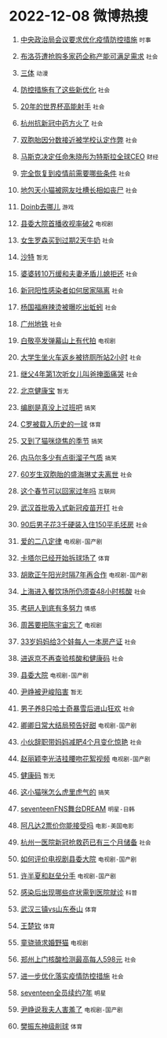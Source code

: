 # 2022-12-08 微博热搜 
1. [中央政治局会议要求优化疫情防控措施](https://m.weibo.cn/search?containerid=100103type%3D1%26t%3D10%26q%3D%23%E4%B8%AD%E5%A4%AE%E6%94%BF%E6%B2%BB%E5%B1%80%E4%BC%9A%E8%AE%AE%E8%A6%81%E6%B1%82%E4%BC%98%E5%8C%96%E7%96%AB%E6%83%85%E9%98%B2%E6%8E%A7%E6%8E%AA%E6%96%BD%23&stream_entry_id=51&isnewpage=1&extparam=seat%3D1%26filter_type%3Drealtimehot%26c_type%3D51%26pos%3D0%26cate%3D10103%26dgr%3D0%26display_time%3D1670436676%26pre_seqid%3D1670436676507022114153&luicode=10000011&lfid=106003type%3D25%26t%3D3%26disable_hot%3D1%26filter_type%3Drealtimehot) `时事` 

2. [布洛芬遭抢购多家药企称产能可满足需求](https://m.weibo.cn/search?containerid=100103type%3D1%26t%3D10%26q%3D%23%E5%B8%83%E6%B4%9B%E8%8A%AC%E9%81%AD%E6%8A%A2%E8%B4%AD%E5%A4%9A%E5%AE%B6%E8%8D%AF%E4%BC%81%E7%A7%B0%E4%BA%A7%E8%83%BD%E5%8F%AF%E6%BB%A1%E8%B6%B3%E9%9C%80%E6%B1%82%23&stream_entry_id=31&isnewpage=1&extparam=seat%3D1%26q%3D%2523%25E5%25B8%2583%25E6%25B4%259B%25E8%258A%25AC%25E9%2581%25AD%25E6%258A%25A2%25E8%25B4%25AD%25E5%25A4%259A%25E5%25AE%25B6%25E8%258D%25AF%25E4%25BC%2581%25E7%25A7%25B0%25E4%25BA%25A7%25E8%2583%25BD%25E5%258F%25AF%25E6%25BB%25A1%25E8%25B6%25B3%25E9%259C%2580%25E6%25B1%2582%2523%26filter_type%3Drealtimehot%26dgr%3D0%26realpos%3D1%26flag%3D2%26pos%3D0%26c_type%3D31%26cate%3D5001%26band_rank%3D1%26lcate%3D5001%26display_time%3D1670436676%26pre_seqid%3D1670436676507022114153&luicode=10000011&lfid=106003type%3D25%26t%3D3%26disable_hot%3D1%26filter_type%3Drealtimehot) `社会` 

3. [三体](https://m.weibo.cn/search?containerid=100103type%3D1%26t%3D10%26q%3D%E4%B8%89%E4%BD%93&stream_entry_id=31&isnewpage=1&extparam=seat%3D1%26q%3D%25E4%25B8%2589%25E4%25BD%2593%26filter_type%3Drealtimehot%26dgr%3D0%26realpos%3D2%26flag%3D16%26pos%3D1%26c_type%3D31%26cate%3D5001%26band_rank%3D2%26lcate%3D5001%26display_time%3D1670436676%26pre_seqid%3D1670436676507022114153&luicode=10000011&lfid=106003type%3D25%26t%3D3%26disable_hot%3D1%26filter_type%3Drealtimehot) `动漫` 

4. [防控措施有了这些新优化](https://m.weibo.cn/search?containerid=100103type%3D1%26t%3D10%26q%3D%23%E9%98%B2%E6%8E%A7%E6%8E%AA%E6%96%BD%E6%9C%89%E4%BA%86%E8%BF%99%E4%BA%9B%E6%96%B0%E4%BC%98%E5%8C%96%23&stream_entry_id=31&isnewpage=1&extparam=seat%3D1%26q%3D%2523%25E9%2598%25B2%25E6%258E%25A7%25E6%258E%25AA%25E6%2596%25BD%25E6%259C%2589%25E4%25BA%2586%25E8%25BF%2599%25E4%25BA%259B%25E6%2596%25B0%25E4%25BC%2598%25E5%258C%2596%2523%26filter_type%3Drealtimehot%26dgr%3D0%26realpos%3D3%26flag%3D0%26pos%3D2%26c_type%3D31%26cate%3D5001%26band_rank%3D3%26lcate%3D5001%26display_time%3D1670436676%26pre_seqid%3D1670436676507022114153&luicode=10000011&lfid=106003type%3D25%26t%3D3%26disable_hot%3D1%26filter_type%3Drealtimehot) `社会` 

5. [20年的世界杯高能射手](https://m.weibo.cn/search?containerid=100103type%3D1%26t%3D10%26q%3D%2320%E5%B9%B4%E7%9A%84%E4%B8%96%E7%95%8C%E6%9D%AF%E9%AB%98%E8%83%BD%E5%B0%84%E6%89%8B%23&stream_entry_id=31&isnewpage=1&extparam=seat%3D1%26topic_ad%3D1%26adid%3D174234%26q%3D%252320%25E5%25B9%25B4%25E7%259A%2584%25E4%25B8%2596%25E7%2595%258C%25E6%259D%25AF%25E9%25AB%2598%25E8%2583%25BD%25E5%25B0%2584%25E6%2589%258B%2523%26filter_type%3Drealtimehot%26dgr%3D0%26pos%3D3%26c_type%3D31%26cate%3D5001%26band_rank%3D4%26lcate%3D5001%26display_time%3D1670436676%26pre_seqid%3D1670436676507022114153&luicode=10000011&lfid=106003type%3D25%26t%3D3%26disable_hot%3D1%26filter_type%3Drealtimehot) `社会` 

6. [杭州抗新冠中药方火了](https://m.weibo.cn/search?containerid=100103type%3D1%26t%3D10%26q%3D%23%E6%9D%AD%E5%B7%9E%E6%8A%97%E6%96%B0%E5%86%A0%E4%B8%AD%E8%8D%AF%E6%96%B9%E7%81%AB%E4%BA%86%23&stream_entry_id=31&isnewpage=1&extparam=seat%3D1%26q%3D%2523%25E6%259D%25AD%25E5%25B7%259E%25E6%258A%2597%25E6%2596%25B0%25E5%2586%25A0%25E4%25B8%25AD%25E8%258D%25AF%25E6%2596%25B9%25E7%2581%25AB%25E4%25BA%2586%2523%26filter_type%3Drealtimehot%26dgr%3D0%26realpos%3D4%26flag%3D0%26pos%3D4%26c_type%3D31%26cate%3D5001%26band_rank%3D4%26lcate%3D5001%26display_time%3D1670436676%26pre_seqid%3D1670436676507022114153&luicode=10000011&lfid=106003type%3D25%26t%3D3%26disable_hot%3D1%26filter_type%3Drealtimehot) `社会` 

7. [双胞胎因分数接近被学校认定作弊](https://m.weibo.cn/search?containerid=100103type%3D1%26t%3D10%26q%3D%23%E5%8F%8C%E8%83%9E%E8%83%8E%E5%9B%A0%E5%88%86%E6%95%B0%E6%8E%A5%E8%BF%91%E8%A2%AB%E5%AD%A6%E6%A0%A1%E8%AE%A4%E5%AE%9A%E4%BD%9C%E5%BC%8A%23&stream_entry_id=31&isnewpage=1&extparam=seat%3D1%26q%3D%2523%25E5%258F%258C%25E8%2583%259E%25E8%2583%258E%25E5%259B%25A0%25E5%2588%2586%25E6%2595%25B0%25E6%258E%25A5%25E8%25BF%2591%25E8%25A2%25AB%25E5%25AD%25A6%25E6%25A0%25A1%25E8%25AE%25A4%25E5%25AE%259A%25E4%25BD%259C%25E5%25BC%258A%2523%26filter_type%3Drealtimehot%26dgr%3D0%26realpos%3D5%26flag%3D0%26pos%3D5%26c_type%3D31%26cate%3D5001%26band_rank%3D5%26lcate%3D5001%26display_time%3D1670436676%26pre_seqid%3D1670436676507022114153&luicode=10000011&lfid=106003type%3D25%26t%3D3%26disable_hot%3D1%26filter_type%3Drealtimehot) `社会` 

8. [马斯克决定任命朱晓彤为特斯拉全球CEO](https://m.weibo.cn/search?containerid=100103type%3D1%26t%3D10%26q%3D%23%E9%A9%AC%E6%96%AF%E5%85%8B%E5%86%B3%E5%AE%9A%E4%BB%BB%E5%91%BD%E6%9C%B1%E6%99%93%E5%BD%A4%E4%B8%BA%E7%89%B9%E6%96%AF%E6%8B%89%E5%85%A8%E7%90%83CEO%23&stream_entry_id=31&isnewpage=1&extparam=seat%3D1%26q%3D%2523%25E9%25A9%25AC%25E6%2596%25AF%25E5%2585%258B%25E5%2586%25B3%25E5%25AE%259A%25E4%25BB%25BB%25E5%2591%25BD%25E6%259C%25B1%25E6%2599%2593%25E5%25BD%25A4%25E4%25B8%25BA%25E7%2589%25B9%25E6%2596%25AF%25E6%258B%2589%25E5%2585%25A8%25E7%2590%2583CEO%2523%26filter_type%3Drealtimehot%26dgr%3D0%26realpos%3D6%26flag%3D0%26pos%3D6%26c_type%3D31%26cate%3D5001%26band_rank%3D6%26lcate%3D5001%26display_time%3D1670436676%26pre_seqid%3D1670436676507022114153&luicode=10000011&lfid=106003type%3D25%26t%3D3%26disable_hot%3D1%26filter_type%3Drealtimehot) `财经` 

9. [完全恢复到疫情前需要哪些条件](https://m.weibo.cn/search?containerid=100103type%3D1%26t%3D10%26q%3D%23%E5%AE%8C%E5%85%A8%E6%81%A2%E5%A4%8D%E5%88%B0%E7%96%AB%E6%83%85%E5%89%8D%E9%9C%80%E8%A6%81%E5%93%AA%E4%BA%9B%E6%9D%A1%E4%BB%B6%23&stream_entry_id=31&isnewpage=1&extparam=seat%3D1%26q%3D%2523%25E5%25AE%258C%25E5%2585%25A8%25E6%2581%25A2%25E5%25A4%258D%25E5%2588%25B0%25E7%2596%25AB%25E6%2583%2585%25E5%2589%258D%25E9%259C%2580%25E8%25A6%2581%25E5%2593%25AA%25E4%25BA%259B%25E6%259D%25A1%25E4%25BB%25B6%2523%26filter_type%3Drealtimehot%26dgr%3D0%26realpos%3D7%26flag%3D16%26pos%3D7%26c_type%3D31%26cate%3D5001%26band_rank%3D7%26lcate%3D5001%26display_time%3D1670436676%26pre_seqid%3D1670436676507022114153&luicode=10000011&lfid=106003type%3D25%26t%3D3%26disable_hot%3D1%26filter_type%3Drealtimehot) `社会` 

10. [地包天小猫被网友吐槽长相如丧尸](https://m.weibo.cn/search?containerid=100103type%3D1%26t%3D10%26q%3D%23%E5%9C%B0%E5%8C%85%E5%A4%A9%E5%B0%8F%E7%8C%AB%E8%A2%AB%E7%BD%91%E5%8F%8B%E5%90%90%E6%A7%BD%E9%95%BF%E7%9B%B8%E5%A6%82%E4%B8%A7%E5%B0%B8%23&stream_entry_id=31&isnewpage=1&extparam=seat%3D1%26q%3D%2523%25E5%259C%25B0%25E5%258C%2585%25E5%25A4%25A9%25E5%25B0%258F%25E7%258C%25AB%25E8%25A2%25AB%25E7%25BD%2591%25E5%258F%258B%25E5%2590%2590%25E6%25A7%25BD%25E9%2595%25BF%25E7%259B%25B8%25E5%25A6%2582%25E4%25B8%25A7%25E5%25B0%25B8%2523%26filter_type%3Drealtimehot%26dgr%3D0%26realpos%3D8%26flag%3D0%26pos%3D8%26c_type%3D31%26cate%3D5001%26band_rank%3D8%26lcate%3D5001%26display_time%3D1670436676%26pre_seqid%3D1670436676507022114153&luicode=10000011&lfid=106003type%3D25%26t%3D3%26disable_hot%3D1%26filter_type%3Drealtimehot) `社会` 

11. [Doinb去哪儿](https://m.weibo.cn/search?containerid=100103type%3D1%26t%3D10%26q%3D%23Doinb%E5%8E%BB%E5%93%AA%E5%84%BF%23&stream_entry_id=31&isnewpage=1&extparam=seat%3D1%26q%3D%2523Doinb%25E5%258E%25BB%25E5%2593%25AA%25E5%2584%25BF%2523%26filter_type%3Drealtimehot%26dgr%3D0%26realpos%3D9%26flag%3D0%26pos%3D9%26c_type%3D31%26cate%3D5001%26band_rank%3D9%26lcate%3D5001%26display_time%3D1670436676%26pre_seqid%3D1670436676507022114153&luicode=10000011&lfid=106003type%3D25%26t%3D3%26disable_hot%3D1%26filter_type%3Drealtimehot) `游戏` 

12. [县委大院首播收视率破2](https://m.weibo.cn/search?containerid=100103type%3D1%26t%3D10%26q%3D%23%E5%8E%BF%E5%A7%94%E5%A4%A7%E9%99%A2%E9%A6%96%E6%92%AD%E6%94%B6%E8%A7%86%E7%8E%87%E7%A0%B42%23&stream_entry_id=31&isnewpage=1&extparam=seat%3D1%26q%3D%2523%25E5%258E%25BF%25E5%25A7%2594%25E5%25A4%25A7%25E9%2599%25A2%25E9%25A6%2596%25E6%2592%25AD%25E6%2594%25B6%25E8%25A7%2586%25E7%258E%2587%25E7%25A0%25B42%2523%26filter_type%3Drealtimehot%26dgr%3D0%26realpos%3D10%26flag%3D0%26pos%3D10%26c_type%3D31%26cate%3D5001%26band_rank%3D10%26lcate%3D5001%26display_time%3D1670436676%26pre_seqid%3D1670436676507022114153&luicode=10000011&lfid=106003type%3D25%26t%3D3%26disable_hot%3D1%26filter_type%3Drealtimehot) `电视剧` 

13. [女生罗森买到过期2天牛奶](https://m.weibo.cn/search?containerid=100103type%3D1%26t%3D10%26q%3D%23%E5%A5%B3%E7%94%9F%E7%BD%97%E6%A3%AE%E4%B9%B0%E5%88%B0%E8%BF%87%E6%9C%9F2%E5%A4%A9%E7%89%9B%E5%A5%B6%23&stream_entry_id=31&isnewpage=1&extparam=seat%3D1%26q%3D%2523%25E5%25A5%25B3%25E7%2594%259F%25E7%25BD%2597%25E6%25A3%25AE%25E4%25B9%25B0%25E5%2588%25B0%25E8%25BF%2587%25E6%259C%259F2%25E5%25A4%25A9%25E7%2589%259B%25E5%25A5%25B6%2523%26filter_type%3Drealtimehot%26dgr%3D0%26realpos%3D11%26flag%3D0%26pos%3D11%26c_type%3D31%26cate%3D5001%26band_rank%3D11%26lcate%3D5001%26display_time%3D1670436676%26pre_seqid%3D1670436676507022114153&luicode=10000011&lfid=106003type%3D25%26t%3D3%26disable_hot%3D1%26filter_type%3Drealtimehot) `社会` 

14. [沙特](https://m.weibo.cn/search?containerid=100103type%3D1%26t%3D10%26q%3D%23%E6%B2%99%E7%89%B9%23&stream_entry_id=31&isnewpage=1&extparam=seat%3D1%26q%3D%2523%25E6%25B2%2599%25E7%2589%25B9%2523%26filter_type%3Drealtimehot%26dgr%3D0%26realpos%3D12%26flag%3D0%26pos%3D12%26c_type%3D31%26cate%3D5001%26band_rank%3D12%26lcate%3D5001%26display_time%3D1670436676%26pre_seqid%3D1670436676507022114153&luicode=10000011&lfid=106003type%3D25%26t%3D3%26disable_hot%3D1%26filter_type%3Drealtimehot) `暂无` 

15. [婆婆转10万缓和夫妻矛盾儿媳拒还](https://m.weibo.cn/search?containerid=100103type%3D1%26t%3D10%26q%3D%23%E5%A9%86%E5%A9%86%E8%BD%AC10%E4%B8%87%E7%BC%93%E5%92%8C%E5%A4%AB%E5%A6%BB%E7%9F%9B%E7%9B%BE%E5%84%BF%E5%AA%B3%E6%8B%92%E8%BF%98%23&stream_entry_id=31&isnewpage=1&extparam=seat%3D1%26q%3D%2523%25E5%25A9%2586%25E5%25A9%2586%25E8%25BD%25AC10%25E4%25B8%2587%25E7%25BC%2593%25E5%2592%258C%25E5%25A4%25AB%25E5%25A6%25BB%25E7%259F%259B%25E7%259B%25BE%25E5%2584%25BF%25E5%25AA%25B3%25E6%258B%2592%25E8%25BF%2598%2523%26filter_type%3Drealtimehot%26dgr%3D0%26realpos%3D13%26flag%3D2%26pos%3D13%26c_type%3D31%26cate%3D5001%26band_rank%3D13%26lcate%3D5001%26display_time%3D1670436676%26pre_seqid%3D1670436676507022114153&luicode=10000011&lfid=106003type%3D25%26t%3D3%26disable_hot%3D1%26filter_type%3Drealtimehot) `社会` 

16. [新冠阳性感染者如何居家隔离](https://m.weibo.cn/search?containerid=100103type%3D1%26t%3D10%26q%3D%23%E6%96%B0%E5%86%A0%E9%98%B3%E6%80%A7%E6%84%9F%E6%9F%93%E8%80%85%E5%A6%82%E4%BD%95%E5%B1%85%E5%AE%B6%E9%9A%94%E7%A6%BB%23&stream_entry_id=31&isnewpage=1&extparam=seat%3D1%26q%3D%2523%25E6%2596%25B0%25E5%2586%25A0%25E9%2598%25B3%25E6%2580%25A7%25E6%2584%259F%25E6%259F%2593%25E8%2580%2585%25E5%25A6%2582%25E4%25BD%2595%25E5%25B1%2585%25E5%25AE%25B6%25E9%259A%2594%25E7%25A6%25BB%2523%26filter_type%3Drealtimehot%26dgr%3D0%26realpos%3D14%26flag%3D0%26pos%3D14%26c_type%3D31%26cate%3D5001%26band_rank%3D14%26lcate%3D5001%26display_time%3D1670436676%26pre_seqid%3D1670436676507022114153&luicode=10000011&lfid=106003type%3D25%26t%3D3%26disable_hot%3D1%26filter_type%3Drealtimehot) `社会` 

17. [杨国福麻辣烫被曝吃出蚯蚓](https://m.weibo.cn/search?containerid=100103type%3D1%26t%3D10%26q%3D%23%E6%9D%A8%E5%9B%BD%E7%A6%8F%E9%BA%BB%E8%BE%A3%E7%83%AB%E8%A2%AB%E6%9B%9D%E5%90%83%E5%87%BA%E8%9A%AF%E8%9A%93%23&stream_entry_id=31&isnewpage=1&extparam=seat%3D1%26q%3D%2523%25E6%259D%25A8%25E5%259B%25BD%25E7%25A6%258F%25E9%25BA%25BB%25E8%25BE%25A3%25E7%2583%25AB%25E8%25A2%25AB%25E6%259B%259D%25E5%2590%2583%25E5%2587%25BA%25E8%259A%25AF%25E8%259A%2593%2523%26filter_type%3Drealtimehot%26dgr%3D0%26realpos%3D15%26flag%3D0%26pos%3D15%26c_type%3D31%26cate%3D5001%26band_rank%3D15%26lcate%3D5001%26display_time%3D1670436676%26pre_seqid%3D1670436676507022114153&luicode=10000011&lfid=106003type%3D25%26t%3D3%26disable_hot%3D1%26filter_type%3Drealtimehot) `社会` 

18. [广州地铁](https://m.weibo.cn/search?containerid=100103type%3D1%26t%3D10%26q%3D%23%E5%B9%BF%E5%B7%9E%E5%9C%B0%E9%93%81%23&stream_entry_id=31&isnewpage=1&extparam=seat%3D1%26q%3D%2523%25E5%25B9%25BF%25E5%25B7%259E%25E5%259C%25B0%25E9%2593%2581%2523%26filter_type%3Drealtimehot%26dgr%3D0%26realpos%3D16%26flag%3D0%26pos%3D16%26c_type%3D31%26cate%3D5001%26band_rank%3D16%26lcate%3D5001%26display_time%3D1670436676%26pre_seqid%3D1670436676507022114153&luicode=10000011&lfid=106003type%3D25%26t%3D3%26disable_hot%3D1%26filter_type%3Drealtimehot) `社会` 

19. [白敬亭发弹幕山上有代拍](https://m.weibo.cn/search?containerid=100103type%3D1%26t%3D10%26q%3D%23%E7%99%BD%E6%95%AC%E4%BA%AD%E5%8F%91%E5%BC%B9%E5%B9%95%E5%B1%B1%E4%B8%8A%E6%9C%89%E4%BB%A3%E6%8B%8D%23&stream_entry_id=31&isnewpage=1&extparam=seat%3D1%26q%3D%2523%25E7%2599%25BD%25E6%2595%25AC%25E4%25BA%25AD%25E5%258F%2591%25E5%25BC%25B9%25E5%25B9%2595%25E5%25B1%25B1%25E4%25B8%258A%25E6%259C%2589%25E4%25BB%25A3%25E6%258B%258D%2523%26filter_type%3Drealtimehot%26dgr%3D0%26realpos%3D17%26flag%3D0%26pos%3D17%26c_type%3D31%26cate%3D5001%26band_rank%3D17%26lcate%3D5001%26display_time%3D1670436676%26pre_seqid%3D1670436676507022114153&luicode=10000011&lfid=106003type%3D25%26t%3D3%26disable_hot%3D1%26filter_type%3Drealtimehot) `电视剧` 

20. [大学生坐火车返乡被挤厕所站2小时](https://m.weibo.cn/search?containerid=100103type%3D1%26t%3D10%26q%3D%23%E5%A4%A7%E5%AD%A6%E7%94%9F%E5%9D%90%E7%81%AB%E8%BD%A6%E8%BF%94%E4%B9%A1%E8%A2%AB%E6%8C%A4%E5%8E%95%E6%89%80%E7%AB%992%E5%B0%8F%E6%97%B6%23&stream_entry_id=31&isnewpage=1&extparam=seat%3D1%26q%3D%2523%25E5%25A4%25A7%25E5%25AD%25A6%25E7%2594%259F%25E5%259D%2590%25E7%2581%25AB%25E8%25BD%25A6%25E8%25BF%2594%25E4%25B9%25A1%25E8%25A2%25AB%25E6%258C%25A4%25E5%258E%2595%25E6%2589%2580%25E7%25AB%25992%25E5%25B0%258F%25E6%2597%25B6%2523%26filter_type%3Drealtimehot%26dgr%3D0%26realpos%3D18%26flag%3D0%26pos%3D18%26c_type%3D31%26cate%3D5001%26band_rank%3D18%26lcate%3D5001%26display_time%3D1670436676%26pre_seqid%3D1670436676507022114153&luicode=10000011&lfid=106003type%3D25%26t%3D3%26disable_hot%3D1%26filter_type%3Drealtimehot) `社会` 

21. [继父4年第1次听女儿叫爸掩面痛哭](https://m.weibo.cn/search?containerid=100103type%3D1%26t%3D10%26q%3D%23%E7%BB%A7%E7%88%B64%E5%B9%B4%E7%AC%AC1%E6%AC%A1%E5%90%AC%E5%A5%B3%E5%84%BF%E5%8F%AB%E7%88%B8%E6%8E%A9%E9%9D%A2%E7%97%9B%E5%93%AD%23&stream_entry_id=31&isnewpage=1&extparam=seat%3D1%26q%3D%2523%25E7%25BB%25A7%25E7%2588%25B64%25E5%25B9%25B4%25E7%25AC%25AC1%25E6%25AC%25A1%25E5%2590%25AC%25E5%25A5%25B3%25E5%2584%25BF%25E5%258F%25AB%25E7%2588%25B8%25E6%258E%25A9%25E9%259D%25A2%25E7%2597%259B%25E5%2593%25AD%2523%26filter_type%3Drealtimehot%26dgr%3D0%26realpos%3D19%26flag%3D0%26pos%3D19%26c_type%3D31%26cate%3D5001%26band_rank%3D19%26lcate%3D5001%26display_time%3D1670436676%26pre_seqid%3D1670436676507022114153&luicode=10000011&lfid=106003type%3D25%26t%3D3%26disable_hot%3D1%26filter_type%3Drealtimehot) `社会` 

22. [北京健康宝](https://m.weibo.cn/search?containerid=100103type%3D1%26t%3D10%26q%3D%E5%8C%97%E4%BA%AC%E5%81%A5%E5%BA%B7%E5%AE%9D&stream_entry_id=31&isnewpage=1&extparam=seat%3D1%26q%3D%25E5%258C%2597%25E4%25BA%25AC%25E5%2581%25A5%25E5%25BA%25B7%25E5%25AE%259D%26filter_type%3Drealtimehot%26dgr%3D0%26realpos%3D20%26flag%3D0%26pos%3D20%26c_type%3D31%26cate%3D5001%26band_rank%3D20%26lcate%3D5001%26display_time%3D1670436676%26pre_seqid%3D1670436676507022114153&luicode=10000011&lfid=106003type%3D25%26t%3D3%26disable_hot%3D1%26filter_type%3Drealtimehot) `暂无` 

23. [编剧是真没上过班吧](https://m.weibo.cn/search?containerid=100103type%3D1%26t%3D10%26q%3D%23%E7%BC%96%E5%89%A7%E6%98%AF%E7%9C%9F%E6%B2%A1%E4%B8%8A%E8%BF%87%E7%8F%AD%E5%90%A7%23&stream_entry_id=31&isnewpage=1&extparam=seat%3D1%26q%3D%2523%25E7%25BC%2596%25E5%2589%25A7%25E6%2598%25AF%25E7%259C%259F%25E6%25B2%25A1%25E4%25B8%258A%25E8%25BF%2587%25E7%258F%25AD%25E5%2590%25A7%2523%26filter_type%3Drealtimehot%26dgr%3D0%26realpos%3D21%26flag%3D0%26pos%3D21%26c_type%3D31%26cate%3D5001%26band_rank%3D21%26lcate%3D5001%26display_time%3D1670436676%26pre_seqid%3D1670436676507022114153&luicode=10000011&lfid=106003type%3D25%26t%3D3%26disable_hot%3D1%26filter_type%3Drealtimehot) `搞笑` 

24. [C罗被载入历史的一球](https://m.weibo.cn/search?containerid=100103type%3D1%26t%3D10%26q%3D%23C%E7%BD%97%E8%A2%AB%E8%BD%BD%E5%85%A5%E5%8E%86%E5%8F%B2%E7%9A%84%E4%B8%80%E7%90%83%23&stream_entry_id=31&isnewpage=1&extparam=seat%3D1%26q%3D%2523C%25E7%25BD%2597%25E8%25A2%25AB%25E8%25BD%25BD%25E5%2585%25A5%25E5%258E%2586%25E5%258F%25B2%25E7%259A%2584%25E4%25B8%2580%25E7%2590%2583%2523%26filter_type%3Drealtimehot%26dgr%3D0%26realpos%3D22%26flag%3D0%26pos%3D22%26c_type%3D31%26cate%3D5001%26band_rank%3D22%26lcate%3D5001%26display_time%3D1670436676%26pre_seqid%3D1670436676507022114153&luicode=10000011&lfid=106003type%3D25%26t%3D3%26disable_hot%3D1%26filter_type%3Drealtimehot) `体育` 

25. [又到了猫咪烧焦的季节](https://m.weibo.cn/search?containerid=100103type%3D1%26t%3D10%26q%3D%23%E5%8F%88%E5%88%B0%E4%BA%86%E7%8C%AB%E5%92%AA%E7%83%A7%E7%84%A6%E7%9A%84%E5%AD%A3%E8%8A%82%23&stream_entry_id=31&isnewpage=1&extparam=seat%3D1%26q%3D%2523%25E5%258F%2588%25E5%2588%25B0%25E4%25BA%2586%25E7%258C%25AB%25E5%2592%25AA%25E7%2583%25A7%25E7%2584%25A6%25E7%259A%2584%25E5%25AD%25A3%25E8%258A%2582%2523%26filter_type%3Drealtimehot%26dgr%3D0%26realpos%3D23%26flag%3D0%26pos%3D23%26c_type%3D31%26cate%3D5001%26band_rank%3D23%26lcate%3D5001%26display_time%3D1670436676%26pre_seqid%3D1670436676507022114153&luicode=10000011&lfid=106003type%3D25%26t%3D3%26disable_hot%3D1%26filter_type%3Drealtimehot) `搞笑` 

26. [内马尔多少有点街溜子气质](https://m.weibo.cn/search?containerid=100103type%3D1%26t%3D10%26q%3D%23%E5%86%85%E9%A9%AC%E5%B0%94%E5%A4%9A%E5%B0%91%E6%9C%89%E7%82%B9%E8%A1%97%E6%BA%9C%E5%AD%90%E6%B0%94%E8%B4%A8%23&stream_entry_id=31&isnewpage=1&extparam=seat%3D1%26q%3D%2523%25E5%2586%2585%25E9%25A9%25AC%25E5%25B0%2594%25E5%25A4%259A%25E5%25B0%2591%25E6%259C%2589%25E7%2582%25B9%25E8%25A1%2597%25E6%25BA%259C%25E5%25AD%2590%25E6%25B0%2594%25E8%25B4%25A8%2523%26filter_type%3Drealtimehot%26dgr%3D0%26realpos%3D24%26flag%3D0%26pos%3D24%26c_type%3D31%26cate%3D5001%26band_rank%3D24%26lcate%3D5001%26display_time%3D1670436676%26pre_seqid%3D1670436676507022114153&luicode=10000011&lfid=106003type%3D25%26t%3D3%26disable_hot%3D1%26filter_type%3Drealtimehot) `搞笑` 

27. [60岁生双胞胎的盛海琳丈夫离世](https://m.weibo.cn/search?containerid=100103type%3D1%26t%3D10%26q%3D%2360%E5%B2%81%E7%94%9F%E5%8F%8C%E8%83%9E%E8%83%8E%E7%9A%84%E7%9B%9B%E6%B5%B7%E7%90%B3%E4%B8%88%E5%A4%AB%E7%A6%BB%E4%B8%96%23&stream_entry_id=31&isnewpage=1&extparam=seat%3D1%26q%3D%252360%25E5%25B2%2581%25E7%2594%259F%25E5%258F%258C%25E8%2583%259E%25E8%2583%258E%25E7%259A%2584%25E7%259B%259B%25E6%25B5%25B7%25E7%2590%25B3%25E4%25B8%2588%25E5%25A4%25AB%25E7%25A6%25BB%25E4%25B8%2596%2523%26filter_type%3Drealtimehot%26dgr%3D0%26realpos%3D25%26flag%3D0%26pos%3D25%26c_type%3D31%26cate%3D5001%26band_rank%3D25%26lcate%3D5001%26display_time%3D1670436676%26pre_seqid%3D1670436676507022114153&luicode=10000011&lfid=106003type%3D25%26t%3D3%26disable_hot%3D1%26filter_type%3Drealtimehot) `社会` 

28. [这个春节可以回家过年吗](https://m.weibo.cn/search?containerid=100103type%3D1%26t%3D10%26q%3D%23%E8%BF%99%E4%B8%AA%E6%98%A5%E8%8A%82%E5%8F%AF%E4%BB%A5%E5%9B%9E%E5%AE%B6%E8%BF%87%E5%B9%B4%E5%90%97%23&stream_entry_id=31&isnewpage=1&extparam=seat%3D1%26q%3D%2523%25E8%25BF%2599%25E4%25B8%25AA%25E6%2598%25A5%25E8%258A%2582%25E5%258F%25AF%25E4%25BB%25A5%25E5%259B%259E%25E5%25AE%25B6%25E8%25BF%2587%25E5%25B9%25B4%25E5%2590%2597%2523%26filter_type%3Drealtimehot%26dgr%3D0%26realpos%3D26%26flag%3D0%26pos%3D26%26c_type%3D31%26cate%3D5001%26band_rank%3D26%26lcate%3D5001%26display_time%3D1670436676%26pre_seqid%3D1670436676507022114153&luicode=10000011&lfid=106003type%3D25%26t%3D3%26disable_hot%3D1%26filter_type%3Drealtimehot) `互联网` 

29. [武汉首批吸入式新冠疫苗开打](https://m.weibo.cn/search?containerid=100103type%3D1%26t%3D10%26q%3D%23%E6%AD%A6%E6%B1%89%E9%A6%96%E6%89%B9%E5%90%B8%E5%85%A5%E5%BC%8F%E6%96%B0%E5%86%A0%E7%96%AB%E8%8B%97%E5%BC%80%E6%89%93%23&stream_entry_id=31&isnewpage=1&extparam=seat%3D1%26q%3D%2523%25E6%25AD%25A6%25E6%25B1%2589%25E9%25A6%2596%25E6%2589%25B9%25E5%2590%25B8%25E5%2585%25A5%25E5%25BC%258F%25E6%2596%25B0%25E5%2586%25A0%25E7%2596%25AB%25E8%258B%2597%25E5%25BC%2580%25E6%2589%2593%2523%26filter_type%3Drealtimehot%26dgr%3D0%26realpos%3D27%26flag%3D0%26pos%3D27%26c_type%3D31%26cate%3D5001%26band_rank%3D27%26lcate%3D5001%26display_time%3D1670436676%26pre_seqid%3D1670436676507022114153&luicode=10000011&lfid=106003type%3D25%26t%3D3%26disable_hot%3D1%26filter_type%3Drealtimehot) `社会` 

30. [90后男子花3千硬装入住150平毛坯房](https://m.weibo.cn/search?containerid=100103type%3D1%26t%3D10%26q%3D%2390%E5%90%8E%E7%94%B7%E5%AD%90%E8%8A%B13%E5%8D%83%E7%A1%AC%E8%A3%85%E5%85%A5%E4%BD%8F150%E5%B9%B3%E6%AF%9B%E5%9D%AF%E6%88%BF%23&stream_entry_id=31&isnewpage=1&extparam=seat%3D1%26q%3D%252390%25E5%2590%258E%25E7%2594%25B7%25E5%25AD%2590%25E8%258A%25B13%25E5%258D%2583%25E7%25A1%25AC%25E8%25A3%2585%25E5%2585%25A5%25E4%25BD%258F150%25E5%25B9%25B3%25E6%25AF%259B%25E5%259D%25AF%25E6%2588%25BF%2523%26filter_type%3Drealtimehot%26dgr%3D0%26realpos%3D28%26flag%3D0%26pos%3D28%26c_type%3D31%26cate%3D5001%26band_rank%3D28%26lcate%3D5001%26display_time%3D1670436676%26pre_seqid%3D1670436676507022114153&luicode=10000011&lfid=106003type%3D25%26t%3D3%26disable_hot%3D1%26filter_type%3Drealtimehot) `社会` 

31. [爱的二八定律](https://m.weibo.cn/search?containerid=100103type%3D1%26t%3D10%26q%3D%E7%88%B1%E7%9A%84%E4%BA%8C%E5%85%AB%E5%AE%9A%E5%BE%8B&stream_entry_id=31&isnewpage=1&extparam=seat%3D1%26q%3D%25E7%2588%25B1%25E7%259A%2584%25E4%25BA%258C%25E5%2585%25AB%25E5%25AE%259A%25E5%25BE%258B%26filter_type%3Drealtimehot%26dgr%3D0%26realpos%3D29%26flag%3D0%26pos%3D29%26c_type%3D31%26cate%3D5001%26band_rank%3D29%26lcate%3D5001%26display_time%3D1670436676%26pre_seqid%3D1670436676507022114153&luicode=10000011&lfid=106003type%3D25%26t%3D3%26disable_hot%3D1%26filter_type%3Drealtimehot) `电视剧-国产剧` 

32. [卡塔尔已经开始拆球场了](https://m.weibo.cn/search?containerid=100103type%3D1%26t%3D10%26q%3D%23%E5%8D%A1%E5%A1%94%E5%B0%94%E5%B7%B2%E7%BB%8F%E5%BC%80%E5%A7%8B%E6%8B%86%E7%90%83%E5%9C%BA%E4%BA%86%23&stream_entry_id=31&isnewpage=1&extparam=seat%3D1%26q%3D%2523%25E5%258D%25A1%25E5%25A1%2594%25E5%25B0%2594%25E5%25B7%25B2%25E7%25BB%258F%25E5%25BC%2580%25E5%25A7%258B%25E6%258B%2586%25E7%2590%2583%25E5%259C%25BA%25E4%25BA%2586%2523%26filter_type%3Drealtimehot%26dgr%3D0%26realpos%3D30%26flag%3D0%26pos%3D30%26c_type%3D31%26cate%3D5001%26band_rank%3D30%26lcate%3D5001%26display_time%3D1670436676%26pre_seqid%3D1670436676507022114153&luicode=10000011&lfid=106003type%3D25%26t%3D3%26disable_hot%3D1%26filter_type%3Drealtimehot) `体育` 

33. [胡歌正午阳光时隔7年再合作](https://m.weibo.cn/search?containerid=100103type%3D1%26t%3D10%26q%3D%23%E8%83%A1%E6%AD%8C%E6%AD%A3%E5%8D%88%E9%98%B3%E5%85%89%E6%97%B6%E9%9A%947%E5%B9%B4%E5%86%8D%E5%90%88%E4%BD%9C%23&stream_entry_id=31&isnewpage=1&extparam=seat%3D1%26q%3D%2523%25E8%2583%25A1%25E6%25AD%258C%25E6%25AD%25A3%25E5%258D%2588%25E9%2598%25B3%25E5%2585%2589%25E6%2597%25B6%25E9%259A%25947%25E5%25B9%25B4%25E5%2586%258D%25E5%2590%2588%25E4%25BD%259C%2523%26filter_type%3Drealtimehot%26dgr%3D0%26realpos%3D31%26flag%3D0%26pos%3D31%26c_type%3D31%26cate%3D5001%26band_rank%3D31%26lcate%3D5001%26display_time%3D1670436676%26pre_seqid%3D1670436676507022114153&luicode=10000011&lfid=106003type%3D25%26t%3D3%26disable_hot%3D1%26filter_type%3Drealtimehot) `电视剧-国产剧` 

34. [上海进入餐饮场所仍须查48小时核酸](https://m.weibo.cn/search?containerid=100103type%3D1%26t%3D10%26q%3D%23%E4%B8%8A%E6%B5%B7%E8%BF%9B%E5%85%A5%E9%A4%90%E9%A5%AE%E5%9C%BA%E6%89%80%E4%BB%8D%E9%A1%BB%E6%9F%A548%E5%B0%8F%E6%97%B6%E6%A0%B8%E9%85%B8%23&stream_entry_id=31&isnewpage=1&extparam=seat%3D1%26q%3D%2523%25E4%25B8%258A%25E6%25B5%25B7%25E8%25BF%259B%25E5%2585%25A5%25E9%25A4%2590%25E9%25A5%25AE%25E5%259C%25BA%25E6%2589%2580%25E4%25BB%258D%25E9%25A1%25BB%25E6%259F%25A548%25E5%25B0%258F%25E6%2597%25B6%25E6%25A0%25B8%25E9%2585%25B8%2523%26filter_type%3Drealtimehot%26dgr%3D0%26realpos%3D32%26flag%3D0%26pos%3D32%26c_type%3D31%26cate%3D5001%26band_rank%3D32%26lcate%3D5001%26display_time%3D1670436676%26pre_seqid%3D1670436676507022114153&luicode=10000011&lfid=106003type%3D25%26t%3D3%26disable_hot%3D1%26filter_type%3Drealtimehot) `社会` 

35. [考研人到底有多努力](https://m.weibo.cn/search?containerid=100103type%3D1%26t%3D10%26q%3D%23%E8%80%83%E7%A0%94%E4%BA%BA%E5%88%B0%E5%BA%95%E6%9C%89%E5%A4%9A%E5%8A%AA%E5%8A%9B%23&stream_entry_id=31&isnewpage=1&extparam=seat%3D1%26q%3D%2523%25E8%2580%2583%25E7%25A0%2594%25E4%25BA%25BA%25E5%2588%25B0%25E5%25BA%2595%25E6%259C%2589%25E5%25A4%259A%25E5%258A%25AA%25E5%258A%259B%2523%26filter_type%3Drealtimehot%26dgr%3D0%26realpos%3D33%26flag%3D0%26pos%3D33%26c_type%3D31%26cate%3D5001%26band_rank%3D33%26lcate%3D5001%26display_time%3D1670436676%26pre_seqid%3D1670436676507022114153&luicode=10000011&lfid=106003type%3D25%26t%3D3%26disable_hot%3D1%26filter_type%3Drealtimehot) `情感` 

36. [周茜要把陈宇宙忘了](https://m.weibo.cn/search?containerid=100103type%3D1%26t%3D10%26q%3D%23%E5%91%A8%E8%8C%9C%E8%A6%81%E6%8A%8A%E9%99%88%E5%AE%87%E5%AE%99%E5%BF%98%E4%BA%86%23&stream_entry_id=31&isnewpage=1&extparam=seat%3D1%26q%3D%2523%25E5%2591%25A8%25E8%258C%259C%25E8%25A6%2581%25E6%258A%258A%25E9%2599%2588%25E5%25AE%2587%25E5%25AE%2599%25E5%25BF%2598%25E4%25BA%2586%2523%26filter_type%3Drealtimehot%26dgr%3D0%26realpos%3D34%26flag%3D1%26pos%3D34%26c_type%3D31%26cate%3D5001%26band_rank%3D34%26lcate%3D5001%26display_time%3D1670436676%26pre_seqid%3D1670436676507022114153&luicode=10000011&lfid=106003type%3D25%26t%3D3%26disable_hot%3D1%26filter_type%3Drealtimehot) `电视剧` 

37. [33岁妈妈给3个娃每人一本房产证](https://m.weibo.cn/search?containerid=100103type%3D1%26t%3D10%26q%3D%2333%E5%B2%81%E5%A6%88%E5%A6%88%E7%BB%993%E4%B8%AA%E5%A8%83%E6%AF%8F%E4%BA%BA%E4%B8%80%E6%9C%AC%E6%88%BF%E4%BA%A7%E8%AF%81%23&stream_entry_id=31&isnewpage=1&extparam=seat%3D1%26q%3D%252333%25E5%25B2%2581%25E5%25A6%2588%25E5%25A6%2588%25E7%25BB%25993%25E4%25B8%25AA%25E5%25A8%2583%25E6%25AF%258F%25E4%25BA%25BA%25E4%25B8%2580%25E6%259C%25AC%25E6%2588%25BF%25E4%25BA%25A7%25E8%25AF%2581%2523%26filter_type%3Drealtimehot%26dgr%3D0%26realpos%3D35%26flag%3D0%26pos%3D35%26c_type%3D31%26cate%3D5001%26band_rank%3D35%26lcate%3D5001%26display_time%3D1670436676%26pre_seqid%3D1670436676507022114153&luicode=10000011&lfid=106003type%3D25%26t%3D3%26disable_hot%3D1%26filter_type%3Drealtimehot) `社会` 

38. [进返京不再查验核酸和健康码](https://m.weibo.cn/search?containerid=100103type%3D1%26t%3D10%26q%3D%23%E8%BF%9B%E8%BF%94%E4%BA%AC%E4%B8%8D%E5%86%8D%E6%9F%A5%E9%AA%8C%E6%A0%B8%E9%85%B8%E5%92%8C%E5%81%A5%E5%BA%B7%E7%A0%81%23&stream_entry_id=31&isnewpage=1&extparam=seat%3D1%26q%3D%2523%25E8%25BF%259B%25E8%25BF%2594%25E4%25BA%25AC%25E4%25B8%258D%25E5%2586%258D%25E6%259F%25A5%25E9%25AA%258C%25E6%25A0%25B8%25E9%2585%25B8%25E5%2592%258C%25E5%2581%25A5%25E5%25BA%25B7%25E7%25A0%2581%2523%26filter_type%3Drealtimehot%26dgr%3D0%26realpos%3D36%26flag%3D0%26pos%3D36%26c_type%3D31%26cate%3D5001%26band_rank%3D36%26lcate%3D5001%26display_time%3D1670436676%26pre_seqid%3D1670436676507022114153&luicode=10000011&lfid=106003type%3D25%26t%3D3%26disable_hot%3D1%26filter_type%3Drealtimehot) `社会` 

39. [县委大院](https://m.weibo.cn/search?containerid=100103type%3D1%26t%3D10%26q%3D%E5%8E%BF%E5%A7%94%E5%A4%A7%E9%99%A2&stream_entry_id=31&isnewpage=1&extparam=seat%3D1%26q%3D%25E5%258E%25BF%25E5%25A7%2594%25E5%25A4%25A7%25E9%2599%25A2%26filter_type%3Drealtimehot%26dgr%3D0%26realpos%3D37%26flag%3D0%26pos%3D37%26c_type%3D31%26cate%3D5001%26band_rank%3D37%26lcate%3D5001%26display_time%3D1670436676%26pre_seqid%3D1670436676507022114153&luicode=10000011&lfid=106003type%3D25%26t%3D3%26disable_hot%3D1%26filter_type%3Drealtimehot) `电视剧-国产剧` 

40. [尹峥被尹峻陷害](https://m.weibo.cn/search?containerid=100103type%3D1%26t%3D10%26q%3D%E5%B0%B9%E5%B3%A5%E8%A2%AB%E5%B0%B9%E5%B3%BB%E9%99%B7%E5%AE%B3&stream_entry_id=31&isnewpage=1&extparam=seat%3D1%26q%3D%25E5%25B0%25B9%25E5%25B3%25A5%25E8%25A2%25AB%25E5%25B0%25B9%25E5%25B3%25BB%25E9%2599%25B7%25E5%25AE%25B3%26filter_type%3Drealtimehot%26dgr%3D0%26realpos%3D38%26flag%3D0%26pos%3D38%26c_type%3D31%26cate%3D5001%26band_rank%3D38%26lcate%3D5001%26display_time%3D1670436676%26pre_seqid%3D1670436676507022114153&luicode=10000011&lfid=106003type%3D25%26t%3D3%26disable_hot%3D1%26filter_type%3Drealtimehot) `暂无` 

41. [男子养8只哈士奇暴雪后进山狂欢](https://m.weibo.cn/search?containerid=100103type%3D1%26t%3D10%26q%3D%23%E7%94%B7%E5%AD%90%E5%85%BB8%E5%8F%AA%E5%93%88%E5%A3%AB%E5%A5%87%E6%9A%B4%E9%9B%AA%E5%90%8E%E8%BF%9B%E5%B1%B1%E7%8B%82%E6%AC%A2%23&stream_entry_id=31&isnewpage=1&extparam=seat%3D1%26q%3D%2523%25E7%2594%25B7%25E5%25AD%2590%25E5%2585%25BB8%25E5%258F%25AA%25E5%2593%2588%25E5%25A3%25AB%25E5%25A5%2587%25E6%259A%25B4%25E9%259B%25AA%25E5%2590%258E%25E8%25BF%259B%25E5%25B1%25B1%25E7%258B%2582%25E6%25AC%25A2%2523%26filter_type%3Drealtimehot%26dgr%3D0%26realpos%3D39%26flag%3D0%26pos%3D39%26c_type%3D31%26cate%3D5001%26band_rank%3D39%26lcate%3D5001%26display_time%3D1670436676%26pre_seqid%3D1670436676507022114153&luicode=10000011&lfid=106003type%3D25%26t%3D3%26disable_hot%3D1%26filter_type%3Drealtimehot) `社会` 

42. [卿卿日常大结局预告好甜](https://m.weibo.cn/search?containerid=100103type%3D1%26t%3D10%26q%3D%23%E5%8D%BF%E5%8D%BF%E6%97%A5%E5%B8%B8%E5%A4%A7%E7%BB%93%E5%B1%80%E9%A2%84%E5%91%8A%E5%A5%BD%E7%94%9C%23&stream_entry_id=31&isnewpage=1&extparam=seat%3D1%26q%3D%2523%25E5%258D%25BF%25E5%258D%25BF%25E6%2597%25A5%25E5%25B8%25B8%25E5%25A4%25A7%25E7%25BB%2593%25E5%25B1%2580%25E9%25A2%2584%25E5%2591%258A%25E5%25A5%25BD%25E7%2594%259C%2523%26filter_type%3Drealtimehot%26dgr%3D0%26realpos%3D40%26flag%3D0%26pos%3D40%26c_type%3D31%26cate%3D5001%26band_rank%3D40%26lcate%3D5001%26display_time%3D1670436676%26pre_seqid%3D1670436676507022114153&luicode=10000011&lfid=106003type%3D25%26t%3D3%26disable_hot%3D1%26filter_type%3Drealtimehot) `电视剧-国产剧` 

43. [小伙辞职带妈妈减肥4个月变化惊艳](https://m.weibo.cn/search?containerid=100103type%3D1%26t%3D10%26q%3D%23%E5%B0%8F%E4%BC%99%E8%BE%9E%E8%81%8C%E5%B8%A6%E5%A6%88%E5%A6%88%E5%87%8F%E8%82%A54%E4%B8%AA%E6%9C%88%E5%8F%98%E5%8C%96%E6%83%8A%E8%89%B3%23&stream_entry_id=31&isnewpage=1&extparam=seat%3D1%26q%3D%2523%25E5%25B0%258F%25E4%25BC%2599%25E8%25BE%259E%25E8%2581%258C%25E5%25B8%25A6%25E5%25A6%2588%25E5%25A6%2588%25E5%2587%258F%25E8%2582%25A54%25E4%25B8%25AA%25E6%259C%2588%25E5%258F%2598%25E5%258C%2596%25E6%2583%258A%25E8%2589%25B3%2523%26filter_type%3Drealtimehot%26dgr%3D0%26realpos%3D41%26flag%3D0%26pos%3D41%26c_type%3D31%26cate%3D5001%26band_rank%3D41%26lcate%3D5001%26display_time%3D1670436676%26pre_seqid%3D1670436676507022114153&luicode=10000011&lfid=106003type%3D25%26t%3D3%26disable_hot%3D1%26filter_type%3Drealtimehot) `社会` 

44. [赵丽颖李光洁挂腰吻花絮视频](https://m.weibo.cn/search?containerid=100103type%3D1%26t%3D10%26q%3D%23%E8%B5%B5%E4%B8%BD%E9%A2%96%E6%9D%8E%E5%85%89%E6%B4%81%E6%8C%82%E8%85%B0%E5%90%BB%E8%8A%B1%E7%B5%AE%E8%A7%86%E9%A2%91%23&stream_entry_id=31&isnewpage=1&extparam=seat%3D1%26q%3D%2523%25E8%25B5%25B5%25E4%25B8%25BD%25E9%25A2%2596%25E6%259D%258E%25E5%2585%2589%25E6%25B4%2581%25E6%258C%2582%25E8%2585%25B0%25E5%2590%25BB%25E8%258A%25B1%25E7%25B5%25AE%25E8%25A7%2586%25E9%25A2%2591%2523%26filter_type%3Drealtimehot%26dgr%3D0%26realpos%3D42%26flag%3D0%26pos%3D42%26c_type%3D31%26cate%3D5001%26band_rank%3D42%26lcate%3D5001%26display_time%3D1670436676%26pre_seqid%3D1670436676507022114153&luicode=10000011&lfid=106003type%3D25%26t%3D3%26disable_hot%3D1%26filter_type%3Drealtimehot) `电视剧-国产剧` 

45. [健康码](https://m.weibo.cn/search?containerid=100103type%3D1%26t%3D10%26q%3D%23%E5%81%A5%E5%BA%B7%E7%A0%81%23&stream_entry_id=31&isnewpage=1&extparam=seat%3D1%26q%3D%2523%25E5%2581%25A5%25E5%25BA%25B7%25E7%25A0%2581%2523%26filter_type%3Drealtimehot%26dgr%3D0%26realpos%3D43%26flag%3D0%26pos%3D43%26c_type%3D31%26cate%3D5001%26band_rank%3D43%26lcate%3D5001%26display_time%3D1670436676%26pre_seqid%3D1670436676507022114153&luicode=10000011&lfid=106003type%3D25%26t%3D3%26disable_hot%3D1%26filter_type%3Drealtimehot) `暂无` 

46. [这小猫咪怎么虎里虎气的](https://m.weibo.cn/search?containerid=100103type%3D1%26t%3D10%26q%3D%23%E8%BF%99%E5%B0%8F%E7%8C%AB%E5%92%AA%E6%80%8E%E4%B9%88%E8%99%8E%E9%87%8C%E8%99%8E%E6%B0%94%E7%9A%84%23&stream_entry_id=31&isnewpage=1&extparam=seat%3D1%26q%3D%2523%25E8%25BF%2599%25E5%25B0%258F%25E7%258C%25AB%25E5%2592%25AA%25E6%2580%258E%25E4%25B9%2588%25E8%2599%258E%25E9%2587%258C%25E8%2599%258E%25E6%25B0%2594%25E7%259A%2584%2523%26filter_type%3Drealtimehot%26dgr%3D0%26realpos%3D44%26flag%3D0%26pos%3D44%26c_type%3D31%26cate%3D5001%26band_rank%3D44%26lcate%3D5001%26display_time%3D1670436676%26pre_seqid%3D1670436676507022114153&luicode=10000011&lfid=106003type%3D25%26t%3D3%26disable_hot%3D1%26filter_type%3Drealtimehot) `搞笑` 

47. [seventeenFNS舞台DREAM](https://m.weibo.cn/search?containerid=100103type%3D1%26t%3D10%26q%3D%23seventeenFNS%E8%88%9E%E5%8F%B0DREAM%23&stream_entry_id=31&isnewpage=1&extparam=seat%3D1%26q%3D%2523seventeenFNS%25E8%2588%259E%25E5%258F%25B0DREAM%2523%26filter_type%3Drealtimehot%26dgr%3D0%26realpos%3D45%26flag%3D1%26pos%3D45%26c_type%3D31%26cate%3D5001%26band_rank%3D45%26lcate%3D5001%26display_time%3D1670436676%26pre_seqid%3D1670436676507022114153&luicode=10000011&lfid=106003type%3D25%26t%3D3%26disable_hot%3D1%26filter_type%3Drealtimehot) `明星-日韩` 

48. [阿凡达2票价你能接受吗](https://m.weibo.cn/search?containerid=100103type%3D1%26t%3D10%26q%3D%23%E9%98%BF%E5%87%A1%E8%BE%BE2%E7%A5%A8%E4%BB%B7%E4%BD%A0%E8%83%BD%E6%8E%A5%E5%8F%97%E5%90%97%23&stream_entry_id=31&isnewpage=1&extparam=seat%3D1%26q%3D%2523%25E9%2598%25BF%25E5%2587%25A1%25E8%25BE%25BE2%25E7%25A5%25A8%25E4%25BB%25B7%25E4%25BD%25A0%25E8%2583%25BD%25E6%258E%25A5%25E5%258F%2597%25E5%2590%2597%2523%26filter_type%3Drealtimehot%26dgr%3D0%26realpos%3D46%26flag%3D0%26pos%3D46%26c_type%3D31%26cate%3D5001%26band_rank%3D46%26lcate%3D5001%26display_time%3D1670436676%26pre_seqid%3D1670436676507022114153&luicode=10000011&lfid=106003type%3D25%26t%3D3%26disable_hot%3D1%26filter_type%3Drealtimehot) `电影-美国电影` 

49. [杭州一医院新冠抢救药已有三个月储备](https://m.weibo.cn/search?containerid=100103type%3D1%26t%3D10%26q%3D%23%E6%9D%AD%E5%B7%9E%E4%B8%80%E5%8C%BB%E9%99%A2%E6%96%B0%E5%86%A0%E6%8A%A2%E6%95%91%E8%8D%AF%E5%B7%B2%E6%9C%89%E4%B8%89%E4%B8%AA%E6%9C%88%E5%82%A8%E5%A4%87%23&stream_entry_id=31&isnewpage=1&extparam=seat%3D1%26q%3D%2523%25E6%259D%25AD%25E5%25B7%259E%25E4%25B8%2580%25E5%258C%25BB%25E9%2599%25A2%25E6%2596%25B0%25E5%2586%25A0%25E6%258A%25A2%25E6%2595%2591%25E8%258D%25AF%25E5%25B7%25B2%25E6%259C%2589%25E4%25B8%2589%25E4%25B8%25AA%25E6%259C%2588%25E5%2582%25A8%25E5%25A4%2587%2523%26filter_type%3Drealtimehot%26dgr%3D0%26realpos%3D47%26flag%3D0%26pos%3D47%26c_type%3D31%26cate%3D5001%26band_rank%3D47%26lcate%3D5001%26display_time%3D1670436676%26pre_seqid%3D1670436676507022114153&luicode=10000011&lfid=106003type%3D25%26t%3D3%26disable_hot%3D1%26filter_type%3Drealtimehot) `社会` 

50. [如何评价电视剧县委大院](https://m.weibo.cn/search?containerid=100103type%3D1%26t%3D10%26q%3D%23%E5%A6%82%E4%BD%95%E8%AF%84%E4%BB%B7%E7%94%B5%E8%A7%86%E5%89%A7%E5%8E%BF%E5%A7%94%E5%A4%A7%E9%99%A2%23&stream_entry_id=31&isnewpage=1&extparam=seat%3D1%26q%3D%2523%25E5%25A6%2582%25E4%25BD%2595%25E8%25AF%2584%25E4%25BB%25B7%25E7%2594%25B5%25E8%25A7%2586%25E5%2589%25A7%25E5%258E%25BF%25E5%25A7%2594%25E5%25A4%25A7%25E9%2599%25A2%2523%26filter_type%3Drealtimehot%26dgr%3D0%26realpos%3D48%26flag%3D0%26pos%3D48%26c_type%3D31%26cate%3D5001%26band_rank%3D48%26lcate%3D5001%26display_time%3D1670436676%26pre_seqid%3D1670436676507022114153&luicode=10000011&lfid=106003type%3D25%26t%3D3%26disable_hot%3D1%26filter_type%3Drealtimehot) `电视剧-国产剧` 

51. [许半夏和赵垒分手](https://m.weibo.cn/search?containerid=100103type%3D1%26t%3D10%26q%3D%23%E8%AE%B8%E5%8D%8A%E5%A4%8F%E5%92%8C%E8%B5%B5%E5%9E%92%E5%88%86%E6%89%8B%23&stream_entry_id=31&isnewpage=1&extparam=seat%3D1%26q%3D%2523%25E8%25AE%25B8%25E5%258D%258A%25E5%25A4%258F%25E5%2592%258C%25E8%25B5%25B5%25E5%259E%2592%25E5%2588%2586%25E6%2589%258B%2523%26filter_type%3Drealtimehot%26dgr%3D0%26realpos%3D49%26flag%3D0%26pos%3D49%26c_type%3D31%26cate%3D5001%26band_rank%3D49%26lcate%3D5001%26display_time%3D1670436676%26pre_seqid%3D1670436676507022114153&luicode=10000011&lfid=106003type%3D25%26t%3D3%26disable_hot%3D1%26filter_type%3Drealtimehot) `电视剧-国产剧` 

52. [感染后出现哪些症状需到医院就诊](https://m.weibo.cn/search?containerid=100103type%3D1%26t%3D10%26q%3D%23%E6%84%9F%E6%9F%93%E5%90%8E%E5%87%BA%E7%8E%B0%E5%93%AA%E4%BA%9B%E7%97%87%E7%8A%B6%E9%9C%80%E5%88%B0%E5%8C%BB%E9%99%A2%E5%B0%B1%E8%AF%8A%23&stream_entry_id=31&isnewpage=1&extparam=seat%3D1%26q%3D%2523%25E6%2584%259F%25E6%259F%2593%25E5%2590%258E%25E5%2587%25BA%25E7%258E%25B0%25E5%2593%25AA%25E4%25BA%259B%25E7%2597%2587%25E7%258A%25B6%25E9%259C%2580%25E5%2588%25B0%25E5%258C%25BB%25E9%2599%25A2%25E5%25B0%25B1%25E8%25AF%258A%2523%26filter_type%3Drealtimehot%26dgr%3D0%26realpos%3D50%26flag%3D1%26pos%3D50%26c_type%3D31%26cate%3D5001%26band_rank%3D50%26lcate%3D5001%26display_time%3D1670436676%26pre_seqid%3D1670436676507022114153&luicode=10000011&lfid=106003type%3D25%26t%3D3%26disable_hot%3D1%26filter_type%3Drealtimehot) `科普` 

53. [武汉三镇vs山东泰山](https://m.weibo.cn/search?containerid=100103type%3D1%26t%3D10%26q%3D%23%E6%AD%A6%E6%B1%89%E4%B8%89%E9%95%87vs%E5%B1%B1%E4%B8%9C%E6%B3%B0%E5%B1%B1%23&stream_entry_id=31&isnewpage=1&extparam=seat%3D1%26topic_ad%3D1%26adid%3D174330%26q%3D%2523%25E6%25AD%25A6%25E6%25B1%2589%25E4%25B8%2589%25E9%2595%2587vs%25E5%25B1%25B1%25E4%25B8%259C%25E6%25B3%25B0%25E5%25B1%25B1%2523%26filter_type%3Drealtimehot%26dgr%3D0%26pos%3D6%26c_type%3D31%26cate%3D5001%26band_rank%3D7%26lcate%3D5001%26display_time%3D1670432930%26pre_seqid%3D1670432011812024083166&luicode=10000011&lfid=106003type%3D25%26t%3D3%26disable_hot%3D1%26filter_type%3Drealtimehot) `体育` 

54. [王楚钦](https://m.weibo.cn/search?containerid=100103type%3D1%26t%3D10%26q%3D%E7%8E%8B%E6%A5%9A%E9%92%A6&stream_entry_id=31&isnewpage=1&extparam=seat%3D1%26q%3D%25E7%258E%258B%25E6%25A5%259A%25E9%2592%25A6%26filter_type%3Drealtimehot%26dgr%3D0%26realpos%3D41%26flag%3D0%26pos%3D41%26c_type%3D31%26cate%3D5001%26band_rank%3D41%26lcate%3D5001%26display_time%3D1670432930%26pre_seqid%3D1670432011812024083166&luicode=10000011&lfid=106003type%3D25%26t%3D3%26disable_hot%3D1%26filter_type%3Drealtimehot) `体育` 

55. [童骁骑求婚野猫](https://m.weibo.cn/search?containerid=100103type%3D1%26t%3D10%26q%3D%23%E7%AB%A5%E9%AA%81%E9%AA%91%E6%B1%82%E5%A9%9A%E9%87%8E%E7%8C%AB%23&stream_entry_id=31&isnewpage=1&extparam=seat%3D1%26q%3D%2523%25E7%25AB%25A5%25E9%25AA%2581%25E9%25AA%2591%25E6%25B1%2582%25E5%25A9%259A%25E9%2587%258E%25E7%258C%25AB%2523%26filter_type%3Drealtimehot%26dgr%3D0%26realpos%3D50%26flag%3D0%26pos%3D50%26c_type%3D31%26cate%3D5001%26band_rank%3D50%26lcate%3D5001%26display_time%3D1670432930%26pre_seqid%3D1670432011812024083166&luicode=10000011&lfid=106003type%3D25%26t%3D3%26disable_hot%3D1%26filter_type%3Drealtimehot) `电视剧` 

56. [郑州上门核酸检测最高每人598元](https://m.weibo.cn/search?containerid=100103type%3D1%26t%3D10%26q%3D%23%E9%83%91%E5%B7%9E%E4%B8%8A%E9%97%A8%E6%A0%B8%E9%85%B8%E6%A3%80%E6%B5%8B%E6%9C%80%E9%AB%98%E6%AF%8F%E4%BA%BA598%E5%85%83%23&stream_entry_id=31&isnewpage=1&extparam=seat%3D1%26q%3D%2523%25E9%2583%2591%25E5%25B7%259E%25E4%25B8%258A%25E9%2597%25A8%25E6%25A0%25B8%25E9%2585%25B8%25E6%25A3%2580%25E6%25B5%258B%25E6%259C%2580%25E9%25AB%2598%25E6%25AF%258F%25E4%25BA%25BA598%25E5%2585%2583%2523%26filter_type%3Drealtimehot%26dgr%3D0%26realpos%3D4%26flag%3D1%26pos%3D3%26c_type%3D31%26cate%3D5001%26band_rank%3D4%26lcate%3D5001%26display_time%3D1670429529%26pre_seqid%3D16704295293150187057277&luicode=10000011&lfid=106003type%3D25%26t%3D3%26disable_hot%3D1%26filter_type%3Drealtimehot) `社会` 

57. [进一步优化落实疫情防控措施](https://m.weibo.cn/search?containerid=100103type%3D1%26t%3D10%26q%3D%23%E8%BF%9B%E4%B8%80%E6%AD%A5%E4%BC%98%E5%8C%96%E8%90%BD%E5%AE%9E%E7%96%AB%E6%83%85%E9%98%B2%E6%8E%A7%E6%8E%AA%E6%96%BD%23&stream_entry_id=31&isnewpage=1&extparam=seat%3D1%26q%3D%2523%25E8%25BF%259B%25E4%25B8%2580%25E6%25AD%25A5%25E4%25BC%2598%25E5%258C%2596%25E8%2590%25BD%25E5%25AE%259E%25E7%2596%25AB%25E6%2583%2585%25E9%2598%25B2%25E6%258E%25A7%25E6%258E%25AA%25E6%2596%25BD%2523%26filter_type%3Drealtimehot%26dgr%3D0%26realpos%3D35%26flag%3D1%26pos%3D34%26c_type%3D31%26cate%3D5001%26band_rank%3D35%26lcate%3D5001%26display_time%3D1670429529%26pre_seqid%3D16704295293150187057277&luicode=10000011&lfid=106003type%3D25%26t%3D3%26disable_hot%3D1%26filter_type%3Drealtimehot) `社会` 

58. [seventeen全员续约7年](https://m.weibo.cn/search?containerid=100103type%3D1%26t%3D10%26q%3D%23seventeen%E5%85%A8%E5%91%98%E7%BB%AD%E7%BA%A67%E5%B9%B4%23&stream_entry_id=31&isnewpage=1&extparam=seat%3D1%26q%3D%2523seventeen%25E5%2585%25A8%25E5%2591%2598%25E7%25BB%25AD%25E7%25BA%25A67%25E5%25B9%25B4%2523%26filter_type%3Drealtimehot%26dgr%3D0%26realpos%3D40%26flag%3D0%26pos%3D39%26c_type%3D31%26cate%3D5001%26band_rank%3D40%26lcate%3D5001%26display_time%3D1670429529%26pre_seqid%3D16704295293150187057277&luicode=10000011&lfid=106003type%3D25%26t%3D3%26disable_hot%3D1%26filter_type%3Drealtimehot) `明星` 

59. [尹峥说我夫人害羞了](https://m.weibo.cn/search?containerid=100103type%3D1%26t%3D10%26q%3D%23%E5%B0%B9%E5%B3%A5%E8%AF%B4%E6%88%91%E5%A4%AB%E4%BA%BA%E5%AE%B3%E7%BE%9E%E4%BA%86%23&stream_entry_id=31&isnewpage=1&extparam=seat%3D1%26q%3D%2523%25E5%25B0%25B9%25E5%25B3%25A5%25E8%25AF%25B4%25E6%2588%2591%25E5%25A4%25AB%25E4%25BA%25BA%25E5%25AE%25B3%25E7%25BE%259E%25E4%25BA%2586%2523%26filter_type%3Drealtimehot%26dgr%3D0%26realpos%3D42%26flag%3D0%26pos%3D41%26c_type%3D31%26cate%3D5001%26band_rank%3D42%26lcate%3D5001%26display_time%3D1670429529%26pre_seqid%3D16704295293150187057277&luicode=10000011&lfid=106003type%3D25%26t%3D3%26disable_hot%3D1%26filter_type%3Drealtimehot) `电视剧-国产剧` 

60. [樊振东神级削球](https://m.weibo.cn/search?containerid=100103type%3D1%26t%3D10%26q%3D%23%E6%A8%8A%E6%8C%AF%E4%B8%9C%E7%A5%9E%E7%BA%A7%E5%89%8A%E7%90%83%23&stream_entry_id=31&isnewpage=1&extparam=seat%3D1%26q%3D%2523%25E6%25A8%258A%25E6%258C%25AF%25E4%25B8%259C%25E7%25A5%259E%25E7%25BA%25A7%25E5%2589%258A%25E7%2590%2583%2523%26filter_type%3Drealtimehot%26dgr%3D0%26realpos%3D50%26flag%3D0%26pos%3D49%26c_type%3D31%26cate%3D5001%26band_rank%3D50%26lcate%3D5001%26display_time%3D1670429529%26pre_seqid%3D16704295293150187057277&luicode=10000011&lfid=106003type%3D25%26t%3D3%26disable_hot%3D1%26filter_type%3Drealtimehot) `体育` 
